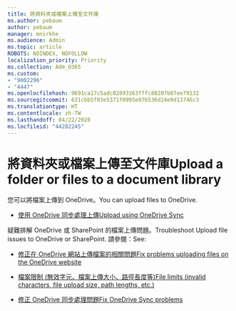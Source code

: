 ```yaml
---
title: 將資料夾或檔案上傳至文件庫
ms.author: pebaum
author: pebaum
manager: mnirkhe
ms.audience: Admin
ms.topic: article
ROBOTS: NOINDEX, NOFOLLOW
localization_priority: Priority
ms.collection: Adm_O365
ms.custom:
- "9002296"
- "4447"
ms.openlocfilehash: 9691ca17c5adc02893363fffc88207b87ee79132
ms.sourcegitcommit: 631cbb5f03e5371f0995e976536d24e9d13746c3
ms.translationtype: HT
ms.contentlocale: zh-TW
ms.lasthandoff: 04/22/2020
ms.locfileid: "44282245"
---
```

# <a name="upload-a-folder-or-files-to-a-document-library"></a><span data-ttu-id="45171-102">將資料夾或檔案上傳至文件庫</span><span class="sxs-lookup"><span data-stu-id="45171-102">Upload a folder or files to a document library</span></span>

<span data-ttu-id="45171-103">您可以將檔案上傳到 OneDrive。</span><span class="sxs-lookup"><span data-stu-id="45171-103">You can upload files to OneDrive.</span></span>

- [<span data-ttu-id="45171-104">使用 OneDrive 同步處理上傳</span><span class="sxs-lookup"><span data-stu-id="45171-104">Upload using OneDrive Sync</span></span>](https://support.office.com/article/sync-files-with-onedrive-in-windows-615391c4-2bd3-4aae-a42a-858262e42a49)

<span data-ttu-id="45171-105">疑難排解 OneDrive 或 SharePoint 的檔案上傳問題。</span><span class="sxs-lookup"><span data-stu-id="45171-105">Troubleshoot Upload file issues to OneDrive or SharePoint.</span></span> <span data-ttu-id="45171-106">請參閱：</span><span class="sxs-lookup"><span data-stu-id="45171-106">See:</span></span>

- [<span data-ttu-id="45171-107">修正在 OneDrive 網站上傳檔案的相關問題</span><span class="sxs-lookup"><span data-stu-id="45171-107">Fix problems uploading files on the OneDrive website</span></span>](https://support.office.com/article/Fix-problems-uploading-files-on-the-OneDrive-website-9afcc4a0-e344-4bc9-9c9d-59d3e802247e)

- [<span data-ttu-id="45171-108">檔案限制 (無效字元、檔案上傳大小、路徑長度等)</span><span class="sxs-lookup"><span data-stu-id="45171-108">File limits (invalid characters, file upload size, path lengths, etc.)</span></span>](https://support.office.com/article/invalid-file-names-and-file-types-in-onedrive-onedrive-for-business-and-sharepoint-64883a5d-228e-48f5-b3d2-eb39e07630fa)

- [<span data-ttu-id="45171-109">修正 OneDrive 同步處理問題</span><span class="sxs-lookup"><span data-stu-id="45171-109">Fix OneDrive Sync problems</span></span>](https://support.office.com/article/Fix-OneDrive-sync-problems-83ab0d8a-8400-45b0-8dcf-dc8aa8a6bcf8)
